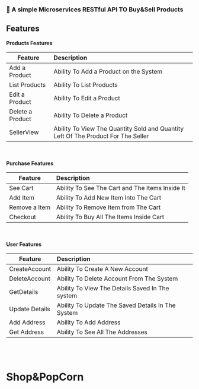### :handbag: A simple Microservices RESTful API TO Buy&Sell Products


## Features

<b>Products Features</b>

| Feature  | Description  |
|----------|:-------------|
| Add a Product | Ability To Add a Product on the System |
| List Products | Ability To List Products |
| Edit a Product | Ability To Edit a Product |
| Delete a Product | Ability To Delete a Product |
| SellerView | Ability To View The Quantity Sold and Quantity Left Of The Product For The Seller |


<br> </br>
<b>Purchase Features</b>

| Feature  | Description  |
|----------|:-------------|
| See Cart | Ability To See The Cart and The Items Inside It |
| Add Item | Ability To Add New Item Into The Cart |
| Remove a Item | Ability To Remove Item from The Cart |
| Checkout | Ability To Buy All The Items Inside Cart |

<br></br>
<b>User Features</b>

| Feature  | Description  |
|----------|:-------------|
| CreateAccount | Ability To Create A New Account |
| DeleteAccount | Ability To Delete Account From The System |
| GetDetails | Ability To View The Details Saved In The system |
| Update Details | Ability To Update The Saved Details In The System |
| Add Address | Ability To Add Address |
| Get Address | Ability To See All The  Addresses |

<br></br>

# Shop&PopCorn

